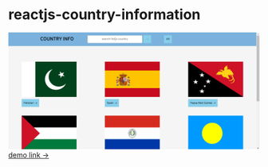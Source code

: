 # reactjs-country-information
![banner](https://github.com/pavanKumarKR2000/reactjs-country-information/blob/main/country-info.png)
[demo link ->](https://pavankumarkr2000.github.io/reactjs-country-information/) 

